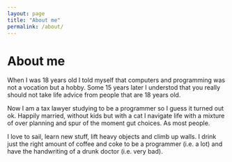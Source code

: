 ```yaml
---
layout: page
title: "About me"
permalink: /about/
---
```

# About me
When I was 18 years old I told myself that computers and programming was not a vocation but a hobby.  Some 15 years later I understod that you really should not take life advice from people that are 18 years old.

Now I am a tax lawyer studying to be a programmer so I guess it turned out ok. Happily married, without kids but with a cat I navigate life with a mixture of over planning and spur of the moment gut choices. As most people.

I love to sail, learn new stuff, lift heavy objects and climb up walls. I drink just the right amount of coffee and coke to be a programmer (i.e. a lot) and have the handwriting of a drunk doctor (i.e. very bad). 
